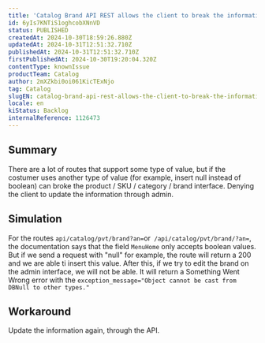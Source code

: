 ```yaml
---
title: 'Catalog Brand API REST allows the client to break the information if sending request with incorrect values'
id: 6yIs7KNTiS1oghcobXNnVD
status: PUBLISHED
createdAt: 2024-10-30T18:59:26.880Z
updatedAt: 2024-10-31T12:51:32.710Z
publishedAt: 2024-10-31T12:51:32.710Z
firstPublishedAt: 2024-10-30T19:20:04.320Z
contentType: knownIssue
productTeam: Catalog
author: 2mXZkbi0oi061KicTExNjo
tag: Catalog
slugEN: catalog-brand-api-rest-allows-the-client-to-break-the-information-if-sending-request-with-incorrect-values
locale: en
kiStatus: Backlog
internalReference: 1126473
---
```


## Summary


There are a lot of routes that support some type of value, but if the costumer uses another type of value (for example, insert null instead of boolean) can broke the product / SKU / category / brand interface. Denying the client to update the information through admin.



##

## Simulation


For the routes `api/catalog/pvt/brand?an=`or` /api/catalog/pvt/brand/?an=`, the documentation says that the field `MenuHome` only accepts boolean values. But if we send a request with "null" for example, the route will return a 200 and we are able ti insert this value. After this, if we try to edit the brand on the admin interface, we will not be able. It will return a Something Went Wrong error with the `exception_message="Object cannot be cast from DBNull to other types."`



##

## Workaround


Update the information again, through the API.







